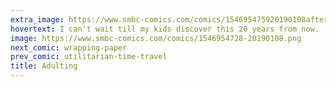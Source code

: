 ```yaml
---
extra_image: https://www.smbc-comics.com/comics/154695475920190108after.png
hovertext: I can't wait till my kids discover this 20 years from now.
image: https://www.smbc-comics.com/comics/1546954728-20190108.png
next_comic: wrapping-paper
prev_comic: utilitarian-time-travel
title: Adulting
---
```



